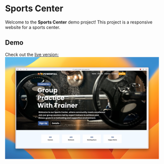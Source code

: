 # Sports Center

Welcome to the **Sports Center** demo project! This project is a responsive website for a sports center.

## Demo

Check out the [live version:](https://sports-center-react.pages.dev/)
![Project Screen Shot](screenshot-desktop.jpg)